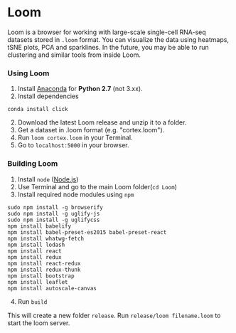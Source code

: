 # Loom

Loom is a browser for working with large-scale single-cell RNA-seq datasets stored in `.loom` format. You can visualize the data using heatmaps, tSNE plots, PCA and sparklines. In the future, you may be able to run clustering and similar tools from inside Loom.

### Using Loom

1. Install [Anaconda](https://www.continuum.io/downloads) for **Python 2.7** (not 3.xx).
2. Install dependencies

```
conda install click
```

2. Download the latest Loom release and unzip it to a folder.
3. Get a dataset in .loom format (e.g. "cortex.loom").
4. Run `loom cortex.loom` in your Terminal.
5. Go to `localhost:5000` in your browser.
 
### Building Loom

1. Install `node` ([Node.js](https://nodejs.org/en/))
2. Use Terminal and go to the main Loom folder(`cd Loom`)
3. Install required node modules using `npm`

```
sudo npm install -g browserify
sudo npm install -g uglify-js
sudo npm install -g uglifycss
npm install babelify
npm install babel-preset-es2015 babel-preset-react
npm install whatwg-fetch
npm install lodash
npm install react
npm install redux
npm install react-redux
npm install redux-thunk
npm install bootstrap
npm install leaflet
npm install autoscale-canvas
```

4.  Run `build` 

This will create a new folder `release`. Run `release/loom filename.loom` to start the loom server.

